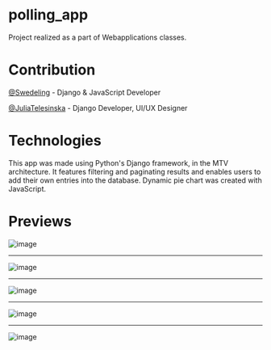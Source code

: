 # polling_app

Project realized as a part of Webapplications classes.

# Contribution

[@Swedeling](https://github.com/Swedeling) - Django & JavaScript Developer

[@JuliaTelesinska](https://github.com/JuliaTelesinska) - Django Developer, UI/UX Designer

# Technologies

This app was made using Python's Django framework, in the MTV architecture. It features filtering and paginating results and enables users to add their own entries into the database.  Dynamic pie chart was created with JavaScript. 


# Previews

![image](https://user-images.githubusercontent.com/84772935/187361144-3d813ea8-0410-4fac-9154-0c2e8710f49b.png)
___
![image](https://user-images.githubusercontent.com/84772935/187361357-6448c5c5-4312-47f5-b3ee-37742bab01e7.png)
___
![image](https://user-images.githubusercontent.com/84772935/187361405-b37cf67e-ed18-42b8-9974-1d0efc06af09.png)
___
![image](https://user-images.githubusercontent.com/84772935/187361516-a057f258-7ce1-4c84-aa0d-ea2a366cc469.png)
___
![image](https://user-images.githubusercontent.com/84772935/187361724-09722d91-1ad3-4dd0-a136-923175ec404f.png)

